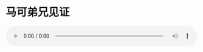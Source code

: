 # 马可弟兄见证

<audio style="width: 100%;" preload="false" controls controlslist="nodownload"><source src="//file.simai.life/audio/mp3/old/24996.mp3" type="audio/mpeg">Your browser does not support the audio element.</audio>


